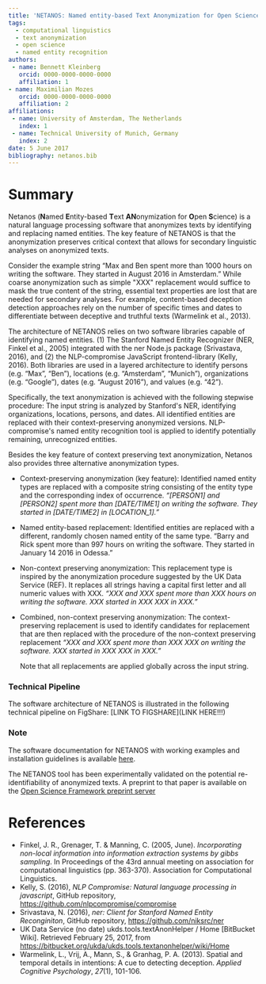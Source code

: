 ```yaml
---
title: 'NETANOS: Named entity-based Text Anonymization for Open Science.'
tags:
  - computational linguistics
  - text anonymization
  - open science
  - named entity recognition
authors:
 - name: Bennett Kleinberg
   orcid: 0000-0000-0000-0000
   affiliation: 1
- name: Maximilian Mozes
   orcid: 0000-0000-0000-0000
   affiliation: 2
affiliations:
 - name: University of Amsterdam, The Netherlands
   index: 1
 - name: Technical University of Munich, Germany
   index: 2
date: 5 June 2017
bibliography: netanos.bib
---
```


# Summary
Netanos (**N**amed **E**ntity-based **T**ext **AN**onymization for **O**pen **S**cience) is a natural language processing software that anonymizes texts by identifying and replacing named entities. The key feature of NETANOS is that the anonymization preserves critical context that allows for secondary linguistic analyses on anonymized texts. 

Consider the example string “Max and Ben spent more than 1000 hours on writing the software. They started in August 2016 in Amsterdam.” While coarse anonymization such as simple "XXX" replacement would suffice to mask the true content of the string, essential text properties are lost that are needed for secondary analyses. For example, content-based deception detection approaches rely on the number of specific times and dates to differentiate between deceptive and truthful texts (Warmelink et al., 2013).

The architecture of NETANOS relies on two software libraries capable of identifying named entities. (1) The Stanford Named Entity Recognizer (NER, Finkel et al., 2005) integrated with the ner Node.js package (Srivastava, 2016), and (2) the NLP-compromise JavaScript frontend-library (Kelly, 2016). Both libraries are used in a layered architecture  to identify persons (e.g. “Max”, “Ben”), locations (e.g. “Amsterdam”, “Munich”), organizations (e.g. “Google”), dates (e.g. “August 2016”), and values (e.g. “42”). 

Specifically, the text anonymization is achieved with the following stepwise procedure: The input string is analyzed by Stanford's NER, identifying organizations, locations, persons, and dates. All identified entities are replaced with their context-preserving anonymized versions. NLP-compromise's named entity recognition tool is applied to identify potentially remaining, unrecognized entities. 

Besides the key feature of context preserving text anonymization, Netanos also provides three alternative anonymization types. 

- Context-preserving anonymization (key feature): Identified named entity types are replaced with a composite string consisting of the entity type and the corresponding index of occurrence. *“[PERSON1] and [PERSON2] spent more than [DATE/TIME1] on writing the software. They started in [DATE/TIME2] in [LOCATION_1].”*

- Named entity-based replacement: Identified entities are replaced with a different, randomly chosen named entity of the same type. “Barry and Rick spent more than 997 hours on writing the software. They started in January 14 2016 in Odessa.”

- Non-context preserving anonymization: This replacement type is inspired by the anonymization procedure suggested by the UK Data Service (REF). It replaces all strings having a capital first letter and all numeric values with XXX. *“XXX and XXX spent more than XXX hours on writing the software. XXX started in XXX XXX in XXX.”*

- Combined, non-context preserving anonymization: The context-preserving replacement is used to identify candidates for replacement that are then replaced with the procedure of the non-context preserving replacement *“XXX and XXX spent more than XXX XXX on writing the software. XXX started in XXX XXX in XXX.”* 

  Note that all replacements are applied globally across the input string. 



### Technical Pipeline

The software architecture of NETANOS is illustrated in the following technical pipeline on FigShare: [LINK TO FIGSHARE](LINK HERE!!!)



### Note

The software documentation for NETANOS with working examples and installation guidelines is available [here](https://github.com/ben-aaron188/netanos/blob/master/README.md). 

The NETANOS tool has been experimentally validated on the potential re-identifiability of anonymized texts. A preprint to that paper is available on the [Open Science Framework preprint server](https://osf.io/w9nhb/)



# References

* Finkel, J. R., Grenager, T. & Manning, C. (2005, June). _Incorporating non-local information into information extraction systems by gibbs sampling_. In Proceedings of the 43rd annual meeting on association for computational linguistics (pp. 363-370). Association for Computational Linguistics.
* Kelly, S. (2016), *NLP Compromise: Natural language processing in javascript*, GitHub repository, https://github.com/nlpcompromise/compromise
* Srivastava, N. (2016), *ner: Client for Stanford Named Entity Reconginiton*, GitHub repository, https://github.com/niksrc/ner
* UK Data Service (no date) ukds.tools.textAnonHelper / Home [BitBucket Wiki]. Retrieved February 25, 2017, from https://bitbucket.org/ukda/ukds.tools.textanonhelper/wiki/Home
* Warmelink, L., Vrij, A., Mann, S., & Granhag, P. A. (2013). Spatial and temporal details in intentions: A cue to detecting deception. *Applied Cognitive Psychology*, *27*(1), 101-106.